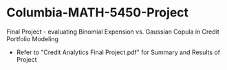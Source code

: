 # Columbia-MATH-5450-Project
 Final Project - evaluating Binomial Expension vs. Gaussian Copula in Credit Portfolio Modeling
- Refer to "Credit Analytics Final Project.pdf" for Summary and Results of Project

